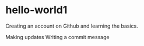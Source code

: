 # hello-world1
Creating an account on Github and learning the basics.

Making updates 
Writing a commit message

